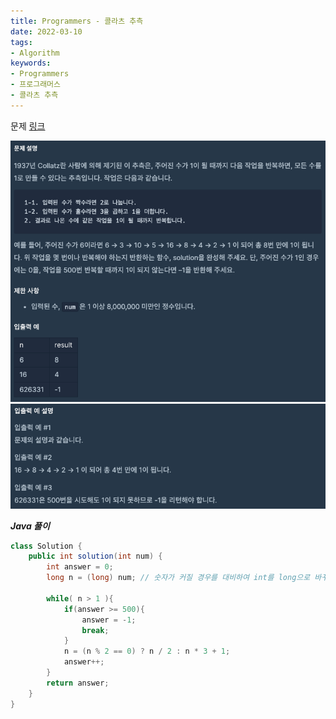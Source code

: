 ```yaml
---
title: Programmers - 콜라츠 추측
date: 2022-03-10
tags:
- Algorithm
keywords:
- Programmers
- 프로그래머스
- 콜라츠 추측
---
```


문제 [링크](https://school.programmers.co.kr/learn/courses/30/lessons/12943)

![](screenshot1.png)
![](screenshot2.png)

_**Java 풀이**_
```java
class Solution {
    public int solution(int num) {
        int answer = 0;
        long n = (long) num; // 숫자가 커질 경우를 대비하여 int를 long으로 바꾸어야한다.
        
        while( n > 1 ){
            if(answer >= 500){
                answer = -1;
                break;
            }            
            n = (n % 2 == 0) ? n / 2 : n * 3 + 1;
            answer++;
        }        
        return answer;
    }
}
```
